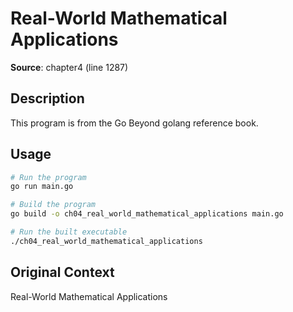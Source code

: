 # Real-World Mathematical Applications

**Source**: chapter4 (line 1287)

## Description

This program is from the Go Beyond golang reference book.

## Usage

```bash
# Run the program
go run main.go

# Build the program
go build -o ch04_real_world_mathematical_applications main.go

# Run the built executable
./ch04_real_world_mathematical_applications
```

## Original Context

Real-World Mathematical Applications
